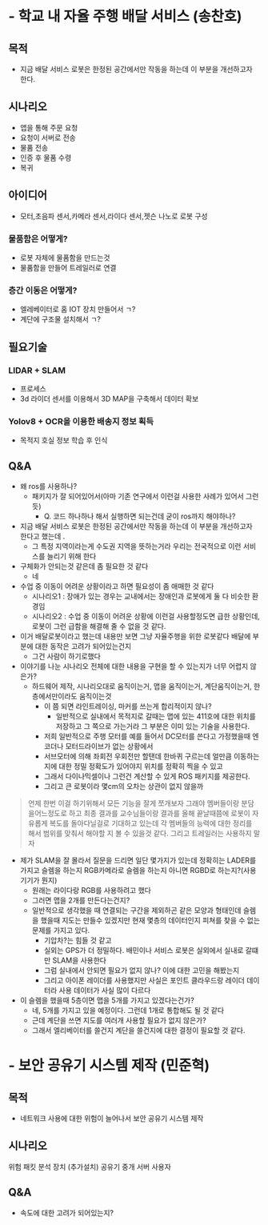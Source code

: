 # - 학교 내 자율 주행 배달 서비스 (송찬호)

## 목적
- 지금 배달 서비스 로봇은 한정된 공간에서만 작동을 하는데 이 부분을 개선하고자 한다.
## 시나리오
- 앱을 통해 주문 요청
- 요청이 서버로 전송
- 물품 전송
- 인증 후 물품 수령
- 복귀
## 아이디어
- 모터,초음파 센서,카메라 센서,라이다 센서,젯슨 나노로 로봇 구성
### 물품함은 어떻게?
- 로봇 자체에 물품함을 만드는것
- 물품함을 만들어 트레일러로 연결
### 층간 이동은 어떻게?
- 엘레베이터로 홈 IOT 장치 만들어서 ㄱ?
- 계단에 구조물 설치해서 ㄱ?
## 필요기술 
### LIDAR + SLAM
- 프로세스
- 3d 라이더 센서를 이용해서 3D MAP을 구축해서 데이터 확보
### Yolov8 + OCR을 이용한 배송지 정보 획득
- 목적지 호실 정보 학습 후 인식
## Q&A
- 왜 ros를 사용하나?
	- 패키지가 잘 되어있어서(아마 기존 연구에서 이런걸 사용한 사례가 있어서 그런 듯)
		- Q. 코드 하나하나 해서 실행하면 되는건데 굳이 ros까지 해야하나?
- 지금 배달 서비스 로봇은 한정된 공간에서만 작동을 하는데 이 부분을 개선하고자 한다고 했는데 .
	-  그 특정 지역이라는게 수도권 지역을 뜻하는거라 우리는 전국적으로 이런 서비스를 늘리기 위해 한다
- 구체화가 안되는것 같은데 좀 필요한 것 같다
	- 네
- 수업 중 이동이 어려운 상황이라고 하면 필요성이 좀 애매한 것 같다 
	- 시나리오1 : 장애가 있는 경우는 교내에서는 장애인과 로봇에게 둘 다 비슷한 환경임
	- 시나리오2 : 수업 중 이동이 어려운 상황에 이런걸 사용할정도면 급한 상황인데, 로봇이 그런 급함을 해결해 줄 수 없을 것 같다.
- 이거 배달로봇이라고 했는데 내용만 보면 그냥 자율주행을 위한 로봇같다 배달에 부분에 대한 동작은 고려가 되어있는건지
	- 그건 사람이 하기로했다
- 이야기를 나눈 시나리오 전체에 대한 내용을 구현을 할 수 있는지가 너무 어렵지 않은가?
	- 하드웨어 제작, 시나리오대로 움직이는거, 맵을 움직이는거, 계단움직이는거, 한층에서만이라도 움직이는것
		- 이 쯤 되면 라인트레이싱, 마커를 쓰는게 합리적이지 않나?
			- 일반적으로 실내에서 목적지로 갈때는 맵에 있는 411호에 대한 위치를 저장하고 그 쪽으로 가는거라 그 부분은 이미 있는 기술을 사용한다.
		- 저희 일반적으로 주행 모터를 예를 들어서 DC모터를 쓴다고 가정했을때 엔코더나 모터드라이브가 없는 상황에서
		- 서브모터에 의해 좌회전 우회전만 할탠데 한바퀴 구르는데 얼만큼 이동하는지에 대한 정밀 정확도가 있어야지 위치를 정확히 찍을 수 있고
		- 그래서 다이나믹셀이나 그런건 계산할 수 있게 ROS 패키지를 제공한다.
		- 그리고 큰 로봇이라 몇cm의 오차는 상관이 없지 않을까

>언제 한번 이걸 하기위해서 모든 기능을 잘게 쪼개보자 그래야 멤버들이랑 분담을어느정도로 하고 최종 결과를 교수님들이랑 결과를
올해 끝날때쯤에 로봇이 자유롭게 복도를 돌아다닐걸로 기대하고 있는데 
각 멤버들의 능력에 대한 정리를 해서 범위를 맞춰서 해야할 지 볼 수 있을것 같다. 그리고 트레일러는 사용하지 말자

- 제가 SLAM을 잘 몰라서 질문을 드리면 일단 몇가지가 있는데 정확히는 LADER를 가지고 슬렘을 하는지 RGB카메라로 슬렘을 하는지 아니면 RGBD로 하는지?(사용기기가 뭔지)
	-  원래는 라이다랑 RGB를 사용하려고 했다
	- 그러면 맵을 2개를 만든다는건지?
	- 일반적으로 생각했을 때 연결되는 구간을 제외하곤 같은 모양과 형태인데 슬렘을 했을때 지도는 만들수 있겠지만 현재 몇층의 데이터인지 피쳐를 찾을 수 없는 문제를 가지고 있다.
		- 기압차?는 힘들 것 같고 
		- 실외는 GPS가 더 정밀하다. 배민이나 서비스 로봇은 실외에서 실내로 갈떄만 SLAM을 사용한다
		- 그럼 실내에서 안되면 필요가 없지 않나? 이에 대한 고민을 해봤는지
		- 그리고 아이폰 레이더를 사용했지만 사실은 포인트 클라우드랑 레이더 데이터라 사용 데이터가 사실 많이 다르다
- 이 슬렘을 했을때 5층이면 맵을 5개를 가지고 있겠다는건가?
	- 네, 5개를 가지고 있을 예정이다. 그런데 1개로 통합해도 될 것 같다
	- 근데 계단을 쓰면 지도를 여러개 사용할 필요가 없지 않은가?
	- 그래서 엘리베이터를 쓸건지 계단을 쓸건지에 대한 결정이 필요할 것 같다.

# - 보안 공유기 시스템 제작 (민준혁)
## 목적
- 네트워크 사용에 대한 위험이 늘어나서 보안 공유기 시스템 제작
## 시나리오
위험 패킷 분석 장치 (추가설치)
공유기 
중개 서버
사용자

## Q&A
- 속도에 대한 고려가 되어있는지?


